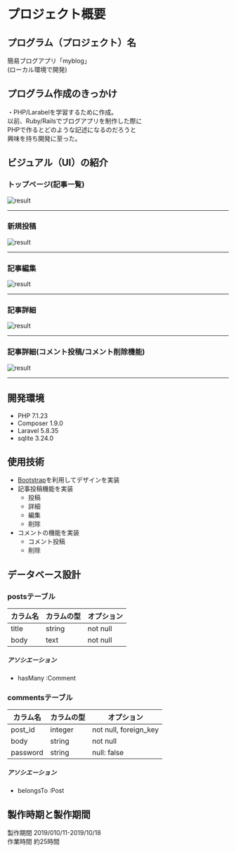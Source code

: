# プロジェクト概要
## プログラム（プロジェクト）名
簡易ブログアプリ「myblog」<br>
(ローカル環境で開発)

<!-------------------------------------------------- -->
## プログラム作成のきっかけ
・PHP/Larabelを学習するために作成。<br>
以前、Ruby/Railsでブログアプリを制作した際に<br>
PHPで作るとどのような記述になるのだろうと<br>
興味を持ち開発に至った。<br>
<!-------------------------------------------------- -->
## ビジュアル（UI）の紹介

### トップページ(記事一覧)
![result](https://i.gyazo.com/7940affabf3d7149eb8a2d61662cbb2a.gif)<br>

***

### 新規投稿
![result](https://i.gyazo.com/b4acb051263bb4e255ea13779d5a8a18.gif)<br>

***

### 記事編集
![result](https://i.gyazo.com/d8b4782bb5e10e574fc068a6151fb925.gif)
<br>

***

### 記事詳細
![result](https://i.gyazo.com/53b5dc709a698c8cdd9828de75aa257e.gif)
<br>

***

### 記事詳細(コメント投稿/コメント削除機能)
![result](https://i.gyazo.com/2695ba8634e3e1cff5c82affd87e9863.gif)<br>

***


<!-------------------------------------------------- -->
## 開発環境

- PHP 7.1.23
- Composer 1.9.0
- Laravel 5.8.35
- sqlite 3.24.0

<!-------------------------------------------------- -->
## 使用技術
- [Bootstrap](https://getbootstrap.com/)を利用してデザインを実装
- 記事投稿機能を実装
  - 投稿
  - 詳細
  - 編集
  - 削除
- コメントの機能を実装
  - コメント投稿
  - 削除

<!-------------------------------------------------- -->
## データベース設計

### postsテーブル
|カラム名|カラムの型|オプション|
|------|----|-------|
|title|string|not null|
|body|text|not null|


##### アソシエーション
- hasMany :Comment<br>

### commentsテーブル
|カラム名|カラムの型|オプション|
|------|----|-------|
|post_id|integer|not null, foreign_key|
|body|string|not null|
|password|string|null: false|


##### アソシエーション
- belongsTo :Post<br>


<!-------------------------------------------------- -->
## 製作時期と製作期間
製作期間 2019/010/11-2019/10/18<br>
作業時間 約25時間<br>


